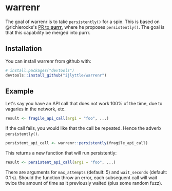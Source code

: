 # warrenr

The goal of warrenr is to take `persistently()` for a spin. This is based on 
@richierocks's [PR to __purrr__](https://github.com/tidyverse/purrr/pull/333), where he proposes `persistently()`. The goal is that this capability be merged into purrr.

## Installation

You can install warrenr from github with:


``` r
# install.packages("devtools")
devtools::install_github("ijlyttle/warrenr")
```

## Example

Let's say you have an API call that does not work 100% of the time, due to vagaries in the network, etc. 

```R
result <- fragile_api_call(arg1 = "foo", ...)
```

If the call fails, you would like that the call be repeated. Hence the adverb `persistently()`.

```R
persistent_api_call <- warrenr::persistently(fragile_api_call)
```

This returns a new function that will run persistently:

```R
result <- persistent_api_call(arg1 = "foo", ...)
```

There are arguments for `max_attempts` (default: 5) and `wait_seconds` (default: 0.1 s). Should the function throw an error, each subsequent call will wait twice the amount of time as it previously waited (plus some random fuzz).
